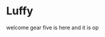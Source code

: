 # Luffy
welcome
gear five is here and it is op 
 
 
  
  
     
                  
                 
                           
                                      
                     
                         
           
    
  
 

